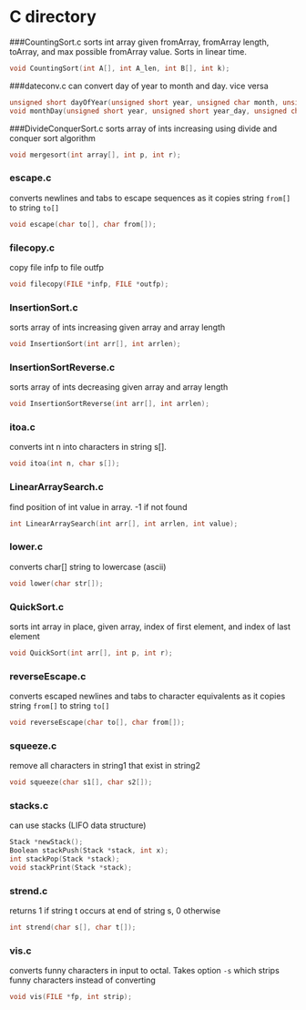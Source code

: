 # C directory

###CountingSort.c
sorts int array given fromArray, fromArray length, toArray, and max possible fromArray value. Sorts in linear time.
```c
void CountingSort(int A[], int A_len, int B[], int k);
```

###dateconv.c
can convert day of year to month and day. vice versa
```c
unsigned short dayOfYear(unsigned short year, unsigned char month, unsigned char day);
void monthDay(unsigned short year, unsigned short year_day, unsigned char *month, unsigned char *day);
```

###DivideConquerSort.c
sorts array of ints increasing using divide and conquer sort algorithm
```c
void mergesort(int array[], int p, int r);
```

### escape.c
converts newlines and tabs to escape sequences as it copies string `from[]` to string `to[]`
```c
void escape(char to[], char from[]);
```

### filecopy.c
copy file infp to file outfp
```c
void filecopy(FILE *infp, FILE *outfp);
```

### InsertionSort.c
sorts array of ints increasing given array and array length
```c
void InsertionSort(int arr[], int arrlen);
```

### InsertionSortReverse.c
sorts array of ints decreasing given array and array length
```c
void InsertionSortReverse(int arr[], int arrlen);
```

### itoa.c
converts int n into characters in string s[].
```c
void itoa(int n, char s[]);
```

### LinearArraySearch.c
find position of int value in array. -1 if not found
```c
int LinearArraySearch(int arr[], int arrlen, int value);
```

### lower.c
converts char[] string to lowercase (ascii)
```c
void lower(char str[]);
```

### QuickSort.c
sorts int array in place, given array, index of first element, and index of last element
```c
void QuickSort(int arr[], int p, int r);
```

### reverseEscape.c
converts escaped newlines and tabs to character equivalents as it copies string `from[]` to string `to[]`
```c
void reverseEscape(char to[], char from[]);
```

### squeeze.c
remove all characters in string1 that exist in string2
```c
void squeeze(char s1[], char s2[]);
```

### stacks.c
can use stacks (LIFO data structure)
```c
Stack *newStack();
Boolean stackPush(Stack *stack, int x);
int stackPop(Stack *stack);
void stackPrint(Stack *stack);
```

### strend.c
returns 1 if string t occurs at end of string s, 0 otherwise
```c
int strend(char s[], char t[]);
```

### vis.c
converts funny characters in input to octal. Takes option `-s` which strips funny characters instead of converting
```c
void vis(FILE *fp, int strip);
```